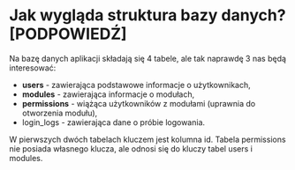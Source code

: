 # Jak wygląda struktura bazy danych? [PODPOWIEDŹ]

Na bazę danych aplikacji składają się 4 tabele, ale tak naprawdę 3 nas będą interesować:

- **users** - zawierająca podstawowe informacje o użytkownikach,
- **modules** - zawierająca informacje o modułach,
- **permissions** - wiążąca użytkowników z modułami (uprawnia do otworzenia modułu),
- login_logs - zawierająca dane o próbie logowania.

W pierwszych dwóch tabelach kluczem jest kolumna id. Tabela permissions nie posiada własnego klucza, ale odnosi się do kluczy tabel users i modules.
